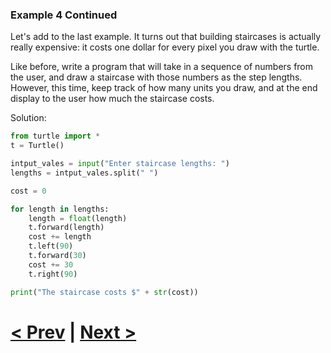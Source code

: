 ### Example 4 Continued

Let's add to the last example. It turns out that building staircases is actually really expensive: it costs one dollar for every pixel you draw with the turtle. 

Like before, write a program that will take in a sequence of numbers from the user, and draw a staircase with those numbers as the step lengths. However, this time, keep track of how many units you draw, and at the end display to the user how much the staircase costs. 

Solution:

```python
from turtle import *
t = Turtle()

intput_vales = input("Enter staircase lengths: ")
lengths = intput_vales.split(" ")

cost = 0

for length in lengths:
    length = float(length)
    t.forward(length)
    cost += length
    t.left(90)
    t.forward(30)
    cost += 30
    t.right(90)

print("The staircase costs $" + str(cost))
```


# [< Prev](https://github.com/Kevun1/hillsHacksWorkshop/blob/master/pages/example4%20part2.md) | [Next >](https://github.com/Kevun1/hillsHacksWorkshop/blob/master/pages/example4%20part4.md)
